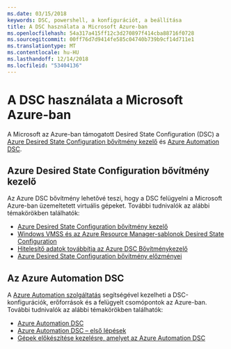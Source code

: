 ```yaml
---
ms.date: 03/15/2018
keywords: DSC, powershell, a konfigurációt, a beállítása
title: A DSC használata a Microsoft Azure-ban
ms.openlocfilehash: 54a317a415ff12c3d270897f414cba88716f0728
ms.sourcegitcommit: 00ff76d7d9414fe585c04740b739b9cf14d711e1
ms.translationtype: MT
ms.contentlocale: hu-HU
ms.lasthandoff: 12/14/2018
ms.locfileid: "53404136"
---
```

# <a name="using-dsc-on-microsoft-azure"></a>A DSC használata a Microsoft Azure-ban

A Microsoft az Azure-ban támogatott Desired State Configuration (DSC) a [Azure Desired State Configuration bővítmény kezelő](/azure/virtual-machines/extensions/dsc-overview) és [Azure Automation DSC](/azure/automation/automation-dsc-overview).

## <a name="azure-desired-state-configuration-extension-handler"></a>Azure Desired State Configuration bővítmény kezelő

Az Azure DSC bővítmény lehetővé teszi, hogy a DSC felügyelni a Microsoft Azure-ban üzemeltetett virtuális gépeket.
További tudnivalók az alábbi témakörökben találhatók:

- [Azure Desired State Configuration bővítmény kezelő](/azure/virtual-machines/extensions/dsc-overview)
- [Windows VMSS és az Azure Resource Manager-sablonok Desired State Configuration](/azure/virtual-machines/extensions/dsc-template)
- [Hitelesítő adatok továbbítja az Azure DSC Bővítménykezelő](/azure/virtual-machines/extensions/dsc-credentials)
- [Azure Desired State Configuration bővítmény előzményei](azureDscexthistory.md)

## <a name="azure-automation-dsc"></a>Az Azure Automation DSC

A [Azure Automation szolgáltatás](https://azure.microsoft.com/en-us/services/automation/) segítségével kezelheti a DSC-konfigurációk, erőforrások és a felügyelt csomópontok az Azure-ban. További tudnivalók az alábbi témakörökben találhatók:

- [Azure Automation DSC](/azure/automation/automation-dsc-overview)
- [Azure Automation DSC – első lépések](/azure/automation/automation-dsc-getting-started)
- [Gépek előkészítése kezelésre, amelyet az Azure Automation DSC](/azure/automation/automation-dsc-onboarding)
